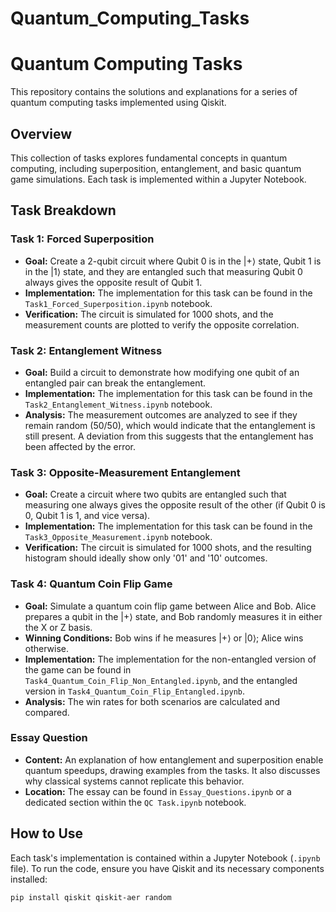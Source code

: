 # Quantum_Computing_Tasks

# Quantum Computing Tasks

This repository contains the solutions and explanations for a series of quantum computing tasks implemented using Qiskit.

## Overview

This collection of tasks explores fundamental concepts in quantum computing, including superposition, entanglement, and basic quantum game simulations. Each task is implemented within a Jupyter Notebook.

## Task Breakdown

### Task 1: Forced Superposition

* **Goal:** Create a 2-qubit circuit where Qubit 0 is in the $|+\rangle$ state, Qubit 1 is in the $|1\rangle$ state, and they are entangled such that measuring Qubit 0 always gives the opposite result of Qubit 1.
* **Implementation:** The implementation for this task can be found in the `Task1_Forced_Superposition.ipynb` notebook.
* **Verification:** The circuit is simulated for 1000 shots, and the measurement counts are plotted to verify the opposite correlation.

### Task 2: Entanglement Witness

* **Goal:** Build a circuit to demonstrate how modifying one qubit of an entangled pair can break the entanglement.
* **Implementation:** The implementation for this task can be found in the `Task2_Entanglement_Witness.ipynb` notebook.
* **Analysis:** The measurement outcomes are analyzed to see if they remain random (50/50), which would indicate that the entanglement is still present. A deviation from this suggests that the entanglement has been affected by the error.

### Task 3: Opposite-Measurement Entanglement

* **Goal:** Create a circuit where two qubits are entangled such that measuring one always gives the opposite result of the other (if Qubit 0 is 0, Qubit 1 is 1, and vice versa).
* **Implementation:** The implementation for this task can be found in the `Task3_Opposite_Measurement.ipynb` notebook.
* **Verification:** The circuit is simulated for 1000 shots, and the resulting histogram should ideally show only '01' and '10' outcomes.

### Task 4: Quantum Coin Flip Game

* **Goal:** Simulate a quantum coin flip game between Alice and Bob. Alice prepares a qubit in the $|+\rangle$ state, and Bob randomly measures it in either the X or Z basis.
* **Winning Conditions:** Bob wins if he measures $|+\rangle$ or $|0\rangle$; Alice wins otherwise.
* **Implementation:** The implementation for the non-entangled version of the game can be found in `Task4_Quantum_Coin_Flip_Non_Entangled.ipynb`, and the entangled version in `Task4_Quantum_Coin_Flip_Entangled.ipynb`.
* **Analysis:** The win rates for both scenarios are calculated and compared.

### Essay Question

* **Content:** An explanation of how entanglement and superposition enable quantum speedups, drawing examples from the tasks. It also discusses why classical systems cannot replicate this behavior.
* **Location:** The essay can be found in `Essay_Questions.ipynb` or a dedicated section within the `QC Task.ipynb` notebook.

## How to Use

Each task's implementation is contained within a Jupyter Notebook (`.ipynb` file). To run the code, ensure you have Qiskit and its necessary components installed:

```bash
pip install qiskit qiskit-aer random
